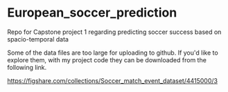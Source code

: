 # European_soccer_prediction
Repo for Capstone project 1 regarding predicting soccer success based on spacio-temporal data

Some of the data files are too large for uploading to github. If you'd like to explore them, with my project code they can be downloaded from the following link.

https://figshare.com/collections/Soccer_match_event_dataset/4415000/3
